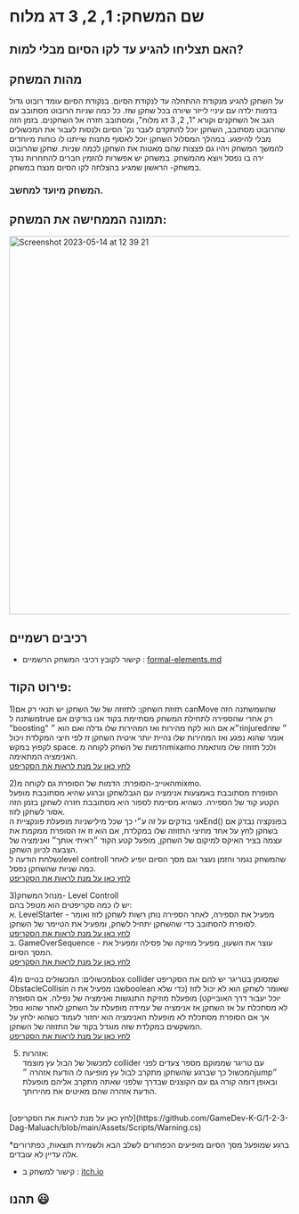 # שם המשחק: 1, 2, 3 דג מלוח
  

## האם תצליחו להגיע עד לקו הסיום מבלי למות? ##
  
  

## מהות המשחק 

 על השחקן להגיע מנקודת ההתחלה עד לנקודת הסיום.
  בנקודת הסיום עומד רובוט גדול בדמות ילדה עם עיניי לייזר שיורה בכל שחקן שזז.
 כל כמה שניות הרובוט מסתובב עם הגב אל השחקנים וקורא "1, 2, 3 דג מלוח", ומסתובב חזרה אל השחקנים.
 בזמן הזה שהרובוט מסתובב, השחקן יוכל להתקדם לעבר נק' הסיום ולנסות לעבור את המכשולים מבלי להיפגע.
  במהלך המסלול השחקן יוכל לאסוף מתנות שייתנו לו כוחות מיוחדים להמשך המשחק ויהיו גם פצצות שהם מאטות את השחקן לכמה שניות.
  שחקן שהרובוט ירה בו נפסל ויוצא מהמשחק.
  במשחק יש אפשרות להזמין חברים להתחרות נגדך במשחק- הראשון שמגיע בהצלחה לקו הסיום מנצח במשחק.

 
 ### המשחק מיועד למחשב.
 
## תמונה הממחישה את המשחק:

<img width="678" alt="Screenshot 2023-05-14 at 12 39 21" src="https://github.com/GameDev-K-G/1-2-3-Dag-Maluach/assets/58401645/f2d2f9d6-6bce-4979-84cb-e47e37e42496">


## רכיבים רשמיים
* קישור לקובץ רכיבי המשחק הרשמיים :
[formal-elements.md](https://github.com/GameDev-K-G/1-2-3-/blob/main/formal-elements.md)


 ## פירוט הקוד:
 1)תזוזת השחקן:
 לתזוזה של של השחקן יש תנאי רק אם canMove שהשמשתנה הזה משתנה לtrue רק אחרי שהספירה לתחילת המשחק מסתיימת
 בקוד אנו בודקים אם "boosting" ז״א אם הוא לקח מהירות ואז המהירות שלו גדלה  ואם הוא ״injured״ שזה אומר שהוא נפגע ואז המהירות שלו נהיית יותר איטית
 השחקן זז לפי חיצי המקלדת ויכול לקפוץ במקש space. 
 הדמות של השחק לקוחה מmixamo ולכל תזוזה שלו מותאמת האנימציה המתאימה. <br />
[לחץ כאן על מנת לראות את הסקריפט](https://github.com/GameDev-K-G/1-2-3-Dag-Maluach/blob/main/Assets/Scripts/Player/InputMover.cs)

2)האוייב-הסופרת:
הדמות של הסופרת גם לקוחה מmixmo. 
 <br />
 הסופרת מסתובבת באמצעות אנימציה עם הגבלשחקן וברגע שהיא מסתובבת מופעל הקטע קוד של הספירה.
כשהיא מסיימת לספור היא מסתובבת חזרה לשחקן בזמן הזה אסור לשחקן לזוז.  <br /> אני בודקים על זה ע״י כך שכל מילישניות מופעלת פונקציית הEnd()
בפונקציה נבדק אם בשחקן לחץ על אחד מחיצי התזוזה שלו במקלדת, אם הוא זז אז הסופרת ממקמת את עצמה בציר האיקס למיקום של השחקן, מופעל קטע הקוד ״ראיתי אותך״ ואנימציה של הצבעה לכיוון השחקן. <br />
נשלחת הודעה לlevel controll שהמשחק נגמר והזמן נעצר וגם מסך הסיום יופיע לאחר כמה שניות שהשחקן נפסל. <br />
[לחץ כאן על מנת לראות את הסקריפט](https://github.com/GameDev-K-G/1-2-3-Dag-Maluach/blob/main/Assets/Scripts/Rotation.cs)

3)מנהל המשחק- Level Controll  <br />
יש לו כמה סקריפטים הוא מטפל בהם:  <br />
א. LevelStarter - מפעיל את הספירה, לאחר הספירה נותן רשות לשחקן לזוז ואומר לסופרת להסתובב כדי שהשחקן יתחיל לשחק, ומפעיל את הטיימר של השחקן.
 <br />
[לחץ כאן על מנת לראות את הסקריפט](https://github.com/GameDev-K-G/1-2-3-Dag-Maluach/blob/main/Assets/Scripts/Environment/LevelStarter.cs)
 <br />
ב. GameOverSequence - עוצר את השעון, מפעיל מוזיקה של פסילה ומפעיל את המסך הסיום.
 <br />
[לחץ כאן על מנת לראות את הסקריפט](https://github.com/GameDev-K-G/1-2-3-Dag-Maluach/blob/main/Assets/Scripts/Environment/GameOverSequence.cs)

4)מכשולים:
המכשולים בנויים מbox collider שמסומן בטריגר יש להם את הסקריפט ObstacleCollisin שבו מפעיל את הboolean שאומר לשחקן הוא לא יכול לזוז (כדי שלא יוכל יעבור דרך האובייקט) מופעלת מוזיקת התנגשות ואנימציה של נפילה.
אם הסופרה לא מסתכלת על אז השחקן אז אנימציה של עמידה מופעלת על השחקן לאחר שהוא נופל אך אם הסופרת מסתכלת לא מופעלת האנימציה הוא יחזור לעמוד כשהוא ילחץ על המשקשים במקלדת שזה מוגדל בקוד של התזוזה של השחקן.
 <br />
[לחץ כאן על מנת לראות את הסקריפט](https://github.com/GameDev-K-G/1-2-3-Dag-Maluach/blob/main/Assets/Scripts/Environment/ObstacleCollisin.cs)


5) אזהרות:  <br />
למכשול של הבול עץ מוצמד collider עם טריגר שממוקם מספר צעדים לפני המכשול כך שברגע שהשחקן מתקרב לבול עץ מופיעה לו הודעת אזהרה ״jump״ ובאופן דומה קורה גם עם הקוצנים שבדרך שלפני שאתה מתקרב אליהם מופעלת הודעת אזהרה שהם מאיטים את מהירותך.
 <br />
[לחץ כאן על מנת לראות את הסקריפט](https://github.com/GameDev-K-G/1-2-3-Dag-Maluach/blob/main/Assets/Scripts/Warning.cs)


*ברגע שמופעל מסך הסיום מופיעים הכפתורים לשלב הבא ולשמירת תוצאות, כפתרורים אלה עדיין לא עובדים.
    



* קישור למשחק ב  :
[itch.io](https://gamedevk-g.itch.io/dagmaluach3d)
 
## תהנו :smiley:
</div>



